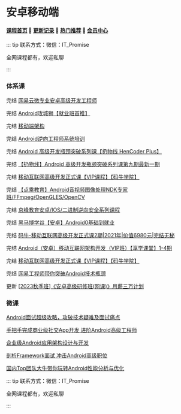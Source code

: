 # 安卓移动端

#### [**课程首页**](../../README.md) 💖 [**更新记录**](./gxjl-2023.md) 💖 [**热门推荐**](./rmtj.md) 💖 [**会员中心**](./vip.md)

::: tip
联系方式：微信：IT_Promise

全网课程都有，欢迎私聊

 

:::

### 体系课

完结 [网易云微专业安卓高级开发工程师](https://mooc.study.163.com/smartSpec/detail/1202810601.htm)

完结 [Android攻城狮【就业班首推】](https://class.imooc.com/sale/newandroid?mc_marking=7e464a4870e13dc90f4b8d534a20efe0&mc_channel=L3)

完结 [移动端架构](https://class.imooc.com/sale/mobilearchitect)

完结 [Android逆向工程师系统培训](https://ke.yijincc.com/coursep-66.htm)

完结 [Android 高级开发瓶颈突破系列课【扔物线 HenCoder Plus】](https://ke.qq.com/course/381952)

完结 [【扔物线】Android 高级开发瓶颈突破系列课第九期最新一期](https://ke.qq.com/course/381952#term_id=100455260)

完结 [移动互联网高级开发正式课【VIP课程】【码牛学院】](https://ke.qq.com/course/2024962?course_id=2024962#term_id=104592243)

完结 [【点‮教乘‬育】Android音视频图像处理NDK专家班/FFmpeg/OpenGLES/OpenCV](https://ke.qq.com/course/3855115)

完结 [京峰教育安卓/IOS/二进制逆向安全系列课程](https://m.ke.qq.com/course/package/53487)

完结 [黑马博学谷【安卓】Android0基础到就业](https://www.boxuegu.com/course/detail-611.html)

完结 [码牛-移动互联网高级开发正式课2期|2021年|价值6980元|完结无秘](https://ke.qq.com/course/2024962#term_id=102126187)

完结 [Android（安卓）移动互联网架构开发（VIP班）【享学课堂】1-4期](https://ke.qq.com/course/347420?mmticket=#term_id=105816715)

完结 [移动互联网高级开发正式课【VIP课程】【码牛学院】](https://ke.qq.com/course/2024962/12470261452301826?course_id=2024962&mmticket=#term_id=104592243)

完结 [网易工程师带你突破Android技术瓶颈](https://mooc.study.163.com/smartSpec/detail/1202810601.htm?utm_campaign=share&utm_medium=iphoneShare&utm_source=weixinMoment&utm_u=1389350319)

更新 [[2023秋季班]《安卓高级研修班(网课)》月薪三万计划](https://www.kanxue.com/book-leaflet-84.htm?items=chapter)

### 微课

[Android面试超级攻略，攻破技术疑难及面试痛点](https://coding.imooc.com/class/533.html)

[手把手完成商业级社交App开发 进阶Android高级工程师](https://coding.imooc.com/class/390.html)

[企业级Android应用架构设计与开发](https://coding.imooc.com/class/364.html)

[剖析Framework面试 冲击Android高级职位](https://coding.imooc.com/class/340.html)

 [国内Top团队大牛带你玩转Android性能分析与优化](https://coding.imooc.com/class/308.html)

::: tip
联系方式：微信：IT_Promise

全网课程都有，欢迎私聊

 

:::